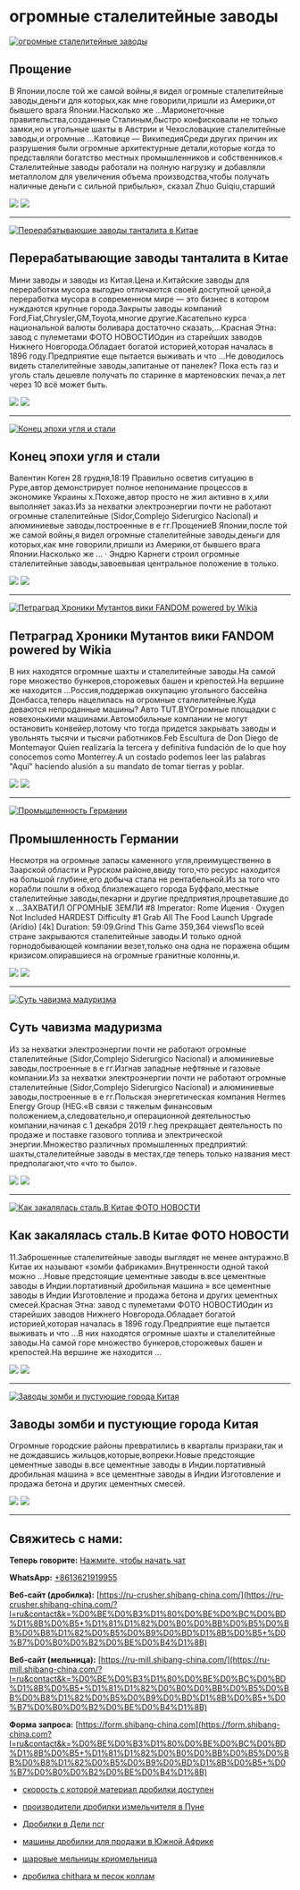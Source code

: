 # огромные сталелитейные заводы

<a href="https://swt.shibang-china.com/?l=ru&img&k=%D0%BE%D0%B3%D1%80%D0%BE%D0%BC%D0%BD%D1%8B%D0%B5+%D1%81%D1%82%D0%B0%D0%BB%D0%B5%D0%BB%D0%B8%D1%82%D0%B5%D0%B9%D0%BD%D1%8B%D0%B5+%D0%B7%D0%B0%D0%B2%D0%BE%D0%B4%D1%8B" target="_blank">![огромные сталелитейные заводы](http://static.shibang-china.com/all-800x300/589.jpg)</a>

## Прощение
В Японии,после той же самой войны,я видел огромные сталелитейные заводы,деньги для которых,как мне говорили,пришли из Америки,от бывшего врага Японии.Насколько же …Марионеточные правительства,созданные Сталиным,быстро конфисковали не только замки,но и угольные шахты в Австрии и Чехословацкие сталелитейные заводы,и огромные …Катовице — ВикипедияСреди других причин их разрушения были огромные архитектурные детали,которые когда то представляли богатство местных промышленников и собственников.&#171; Сталелитейные заводы работали на полную нагрузку и добавляли металлолом для увеличения объема производства,чтобы получать наличные деньги с сильной прибылью&#187;, сказал Zhuo Guiqiu,старший


<a href="https://whatsapp.shibangsoft.com/WhatsApp.php" target="_blank" title="WhatsApp">![](http://static.shibang-china.com/icon/whatsapp.png)</a> <a href="https://swt.shibang-china.com/?l=ru&icon&k=%D0%BE%D0%B3%D1%80%D0%BE%D0%BC%D0%BD%D1%8B%D0%B5+%D1%81%D1%82%D0%B0%D0%BB%D0%B5%D0%BB%D0%B8%D1%82%D0%B5%D0%B9%D0%BD%D1%8B%D0%B5+%D0%B7%D0%B0%D0%B2%D0%BE%D0%B4%D1%8B" target="_blank">![](http://static.shibang-china.com/icon/chat-ru.png)</a>

---

<a href="https://swt.shibang-china.com/?l=ru&img&k=%D0%BE%D0%B3%D1%80%D0%BE%D0%BC%D0%BD%D1%8B%D0%B5+%D1%81%D1%82%D0%B0%D0%BB%D0%B5%D0%BB%D0%B8%D1%82%D0%B5%D0%B9%D0%BD%D1%8B%D0%B5+%D0%B7%D0%B0%D0%B2%D0%BE%D0%B4%D1%8B" target="_blank">![Перерабатывающие заводы танталита в Китае](http://static.shibang-china.com/all-800x300/1095.jpg)</a>

## Перерабатывающие заводы танталита в Китае
Мини заводы и заводы из Китая.Цена и.Китайские заводы для переработки мусора выгодно отличаются своей доступной ценой,а переработка мусора в современном мире — это бизнес в котором нуждаются крупные города.Закрыты заводы компаний Ford,Fiat,Chrysler,GM,Toyota,многие другие.Касательно курса национальной валюты боливара достаточно сказать,…Красная Этна: завод с пулеметами ФОТО НОВОСТИОдин из старейших заводов Нижнего Новгорода.Обладает богатой историей,которая началась в 1896 году.Предприятие еще пытается выживать и что …Не доводилось видеть сталелитейные заводы,запитаные от панелек? Пока есть газ и уголь сталь дешевле получать по старинке в мартеновских печах,а лет через 10 всё может быть.


<a href="https://whatsapp.shibangsoft.com/WhatsApp.php" target="_blank" title="WhatsApp">![](http://static.shibang-china.com/icon/whatsapp.png)</a> <a href="https://swt.shibang-china.com/?l=ru&icon&k=%D0%BE%D0%B3%D1%80%D0%BE%D0%BC%D0%BD%D1%8B%D0%B5+%D1%81%D1%82%D0%B0%D0%BB%D0%B5%D0%BB%D0%B8%D1%82%D0%B5%D0%B9%D0%BD%D1%8B%D0%B5+%D0%B7%D0%B0%D0%B2%D0%BE%D0%B4%D1%8B" target="_blank">![](http://static.shibang-china.com/icon/chat-ru.png)</a>

---

<a href="https://swt.shibang-china.com/?l=ru&img&k=%D0%BE%D0%B3%D1%80%D0%BE%D0%BC%D0%BD%D1%8B%D0%B5+%D1%81%D1%82%D0%B0%D0%BB%D0%B5%D0%BB%D0%B8%D1%82%D0%B5%D0%B9%D0%BD%D1%8B%D0%B5+%D0%B7%D0%B0%D0%B2%D0%BE%D0%B4%D1%8B" target="_blank">![Конец эпохи угля и стали](http://static.shibang-china.com/all-800x300/1434.jpg)</a>

## Конец эпохи угля и стали
Валентин Коген 28 грудня,18:19 Правильно осветив ситуацию в Руре,автор демонстрирует полное непонимание процессов в экономике Украины х.Похоже,автор просто не жил активно в х,или выполняет заказ.Из за нехватки электроэнергии почти не работают огромные сталелитейные (Sidor,Complejo Siderurgico Nacional) и алюминиевые заводы,построенные в е гг.ПрощениеВ Японии,после той же самой войны,я видел огромные сталелитейные заводы,деньги для которых,как мне говорили,пришли из Америки,от бывшего врага Японии.Насколько же …&nbsp;&#0183;&#32;Эндрю Карнеги строил огромные сталелитейные заводы,завоевывая центральное положение в только.


<a href="https://whatsapp.shibangsoft.com/WhatsApp.php" target="_blank" title="WhatsApp">![](http://static.shibang-china.com/icon/whatsapp.png)</a> <a href="https://swt.shibang-china.com/?l=ru&icon&k=%D0%BE%D0%B3%D1%80%D0%BE%D0%BC%D0%BD%D1%8B%D0%B5+%D1%81%D1%82%D0%B0%D0%BB%D0%B5%D0%BB%D0%B8%D1%82%D0%B5%D0%B9%D0%BD%D1%8B%D0%B5+%D0%B7%D0%B0%D0%B2%D0%BE%D0%B4%D1%8B" target="_blank">![](http://static.shibang-china.com/icon/chat-ru.png)</a>

---

<a href="https://swt.shibang-china.com/?l=ru&img&k=%D0%BE%D0%B3%D1%80%D0%BE%D0%BC%D0%BD%D1%8B%D0%B5+%D1%81%D1%82%D0%B0%D0%BB%D0%B5%D0%BB%D0%B8%D1%82%D0%B5%D0%B9%D0%BD%D1%8B%D0%B5+%D0%B7%D0%B0%D0%B2%D0%BE%D0%B4%D1%8B" target="_blank">![Петраград Хроники Мутантов вики FANDOM powered by Wikia](http://static.shibang-china.com/all-800x300/942.jpg)</a>

## Петраград Хроники Мутантов вики FANDOM powered by Wikia
В них находятся огромные шахты и сталелитейные заводы.На самой горе множество бункеров,сторожевых башен и крепостей.На вершине же находится …Россия,поддержав оккупацию угольного бассейна Донбасса,теперь нацелилась на огромные сталелитейные.Куда деваются непроданные машины? Авто TUT.BYОгромные площадки с новехонькими машинами.Автомобильные компании не могут остановить конвейер,потому что тогда придется закрывать заводы и увольнять тысячи и тысячи работников.Feb Escultura de Don Diego de Montemayor Quien realizar&#237;a la tercera y definitiva fundaci&#243;n de lo que hoy conocemos como Monterrey.A un costado podemos leer las palabras &quot;Aqu&#237;&quot; haciendo alusi&#243;n a su mandato de tomar tierras y poblar.


<a href="https://whatsapp.shibangsoft.com/WhatsApp.php" target="_blank" title="WhatsApp">![](http://static.shibang-china.com/icon/whatsapp.png)</a> <a href="https://swt.shibang-china.com/?l=ru&icon&k=%D0%BE%D0%B3%D1%80%D0%BE%D0%BC%D0%BD%D1%8B%D0%B5+%D1%81%D1%82%D0%B0%D0%BB%D0%B5%D0%BB%D0%B8%D1%82%D0%B5%D0%B9%D0%BD%D1%8B%D0%B5+%D0%B7%D0%B0%D0%B2%D0%BE%D0%B4%D1%8B" target="_blank">![](http://static.shibang-china.com/icon/chat-ru.png)</a>

---

<a href="https://swt.shibang-china.com/?l=ru&img&k=%D0%BE%D0%B3%D1%80%D0%BE%D0%BC%D0%BD%D1%8B%D0%B5+%D1%81%D1%82%D0%B0%D0%BB%D0%B5%D0%BB%D0%B8%D1%82%D0%B5%D0%B9%D0%BD%D1%8B%D0%B5+%D0%B7%D0%B0%D0%B2%D0%BE%D0%B4%D1%8B" target="_blank">![Промышленность Германии](http://static.shibang-china.com/all-800x300/214.jpg)</a>

## Промышленность Германии
Несмотря на огромные запасы каменного угля,преимущественно в Заарской области и Рурском районе,ввиду того,что ресурс находится на большой глубине,его добыча стала не рентабельной.Из за того что корабли пошли в обход близлежащего города Буффало,местные сталелитейные заводы,пекарни и другие предприятия,процветавшие до х …ЗАХВАТИЛ ОГРОМНЫЕ ЗЕМЛИ #8 Imperator: Rome Ицения&nbsp;&#0183;&#32;Oxygen Not Included HARDEST Difficulty #1 Grab All The Food Launch Upgrade (Aridio) [4k] Duration: 59:09.Grind This Game 359,364 viewsПо всей стране закрываются сталелитейные заводы.И только одной горнодобывающей компании везет,только она одна не поражена общим кризисом.опиравшиеся на огромные гранитные колонны,и.


<a href="https://whatsapp.shibangsoft.com/WhatsApp.php" target="_blank" title="WhatsApp">![](http://static.shibang-china.com/icon/whatsapp.png)</a> <a href="https://swt.shibang-china.com/?l=ru&icon&k=%D0%BE%D0%B3%D1%80%D0%BE%D0%BC%D0%BD%D1%8B%D0%B5+%D1%81%D1%82%D0%B0%D0%BB%D0%B5%D0%BB%D0%B8%D1%82%D0%B5%D0%B9%D0%BD%D1%8B%D0%B5+%D0%B7%D0%B0%D0%B2%D0%BE%D0%B4%D1%8B" target="_blank">![](http://static.shibang-china.com/icon/chat-ru.png)</a>

---

<a href="https://swt.shibang-china.com/?l=ru&img&k=%D0%BE%D0%B3%D1%80%D0%BE%D0%BC%D0%BD%D1%8B%D0%B5+%D1%81%D1%82%D0%B0%D0%BB%D0%B5%D0%BB%D0%B8%D1%82%D0%B5%D0%B9%D0%BD%D1%8B%D0%B5+%D0%B7%D0%B0%D0%B2%D0%BE%D0%B4%D1%8B" target="_blank">![Суть чавизма мадуризма](http://static.shibang-china.com/all-800x300/919.jpg)</a>

## Суть чавизма мадуризма
Из за нехватки электроэнергии почти не работают огромные сталелитейные (Sidor,Complejo Siderurgico Nacional) и алюминиевые заводы,построенные в е гг.Изгнав западные нефтяные и газовые компании.Из за нехватки электроэнергии почти не работают огромные сталелитейные (Sidor,Complejo Siderurgico Nacional) и алюминиевые заводы,построенные в е гг.Польская энергетическая компания Hermes Energy Group (HEG.&#171;В связи с тяжелым финансовым положением,а,следовательно,и операционной деятельностью компании,начиная с 1 декабря 2019 г.heg прекращает деятельность по продаже и поставке газового топлива и электрической энергии.Множество различных промышленных предприятий: шахты,сталелитейные заводы в местах,где теперь только названия мест предполагают,что &#171;что то было&#187;.


<a href="https://whatsapp.shibangsoft.com/WhatsApp.php" target="_blank" title="WhatsApp">![](http://static.shibang-china.com/icon/whatsapp.png)</a> <a href="https://swt.shibang-china.com/?l=ru&icon&k=%D0%BE%D0%B3%D1%80%D0%BE%D0%BC%D0%BD%D1%8B%D0%B5+%D1%81%D1%82%D0%B0%D0%BB%D0%B5%D0%BB%D0%B8%D1%82%D0%B5%D0%B9%D0%BD%D1%8B%D0%B5+%D0%B7%D0%B0%D0%B2%D0%BE%D0%B4%D1%8B" target="_blank">![](http://static.shibang-china.com/icon/chat-ru.png)</a>

---

<a href="https://swt.shibang-china.com/?l=ru&img&k=%D0%BE%D0%B3%D1%80%D0%BE%D0%BC%D0%BD%D1%8B%D0%B5+%D1%81%D1%82%D0%B0%D0%BB%D0%B5%D0%BB%D0%B8%D1%82%D0%B5%D0%B9%D0%BD%D1%8B%D0%B5+%D0%B7%D0%B0%D0%B2%D0%BE%D0%B4%D1%8B" target="_blank">![Как закалялась сталь.В Китае ФОТО НОВОСТИ](http://static.shibang-china.com/all-800x300/447.jpg)</a>

## Как закалялась сталь.В Китае ФОТО НОВОСТИ
11.Заброшенные сталелитейные заводы выглядят не менее антуражно.В Китае их называют &#171;зомби фабриками&#187;.Внутренности одной такой можно …Новые предстоящие цементные заводы в.все цементные заводы в Индии.портативный дробильная машина &#187; все цементные заводы в Индии Изготовление и продажа бетона и других цементных смесей.Красная Этна: завод с пулеметами ФОТО НОВОСТИОдин из старейших заводов Нижнего Новгорода.Обладает богатой историей,которая началась в 1896 году.Предприятие еще пытается выживать и что …В них находятся огромные шахты и сталелитейные заводы.На самой горе множество бункеров,сторожевых башен и крепостей.На вершине же находится …


<a href="https://whatsapp.shibangsoft.com/WhatsApp.php" target="_blank" title="WhatsApp">![](http://static.shibang-china.com/icon/whatsapp.png)</a> <a href="https://swt.shibang-china.com/?l=ru&icon&k=%D0%BE%D0%B3%D1%80%D0%BE%D0%BC%D0%BD%D1%8B%D0%B5+%D1%81%D1%82%D0%B0%D0%BB%D0%B5%D0%BB%D0%B8%D1%82%D0%B5%D0%B9%D0%BD%D1%8B%D0%B5+%D0%B7%D0%B0%D0%B2%D0%BE%D0%B4%D1%8B" target="_blank">![](http://static.shibang-china.com/icon/chat-ru.png)</a>

---

<a href="https://swt.shibang-china.com/?l=ru&img&k=%D0%BE%D0%B3%D1%80%D0%BE%D0%BC%D0%BD%D1%8B%D0%B5+%D1%81%D1%82%D0%B0%D0%BB%D0%B5%D0%BB%D0%B8%D1%82%D0%B5%D0%B9%D0%BD%D1%8B%D0%B5+%D0%B7%D0%B0%D0%B2%D0%BE%D0%B4%D1%8B" target="_blank">![Заводы зомби и пустующие города Китая](http://static.shibang-china.com/all-800x300/484.jpg)</a>

## Заводы зомби и пустующие города Китая
Огромные городские районы превратились в кварталы призраки,так и не дождавшись жильцов,которые,вопреки.Новые предстоящие цементные заводы в.все цементные заводы в Индии.портативный дробильная машина &#187; все цементные заводы в Индии Изготовление и продажа бетона и других цементных смесей.

<a href="https://whatsapp.shibangsoft.com/WhatsApp.php" target="_blank" title="WhatsApp">![](http://static.shibang-china.com/icon/whatsapp.png)</a> <a href="https://swt.shibang-china.com/?l=ru&icon&k=%D0%BE%D0%B3%D1%80%D0%BE%D0%BC%D0%BD%D1%8B%D0%B5+%D1%81%D1%82%D0%B0%D0%BB%D0%B5%D0%BB%D0%B8%D1%82%D0%B5%D0%B9%D0%BD%D1%8B%D0%B5+%D0%B7%D0%B0%D0%B2%D0%BE%D0%B4%D1%8B" target="_blank">![](http://static.shibang-china.com/icon/chat-ru.png)</a>

---
## Свяжитесь с нами:

**Теперь говорите:** [Нажмите, чтобы начать чат](https://swt.shibang-china.com?l=ru&contact&k=%D0%BE%D0%B3%D1%80%D0%BE%D0%BC%D0%BD%D1%8B%D0%B5+%D1%81%D1%82%D0%B0%D0%BB%D0%B5%D0%BB%D0%B8%D1%82%D0%B5%D0%B9%D0%BD%D1%8B%D0%B5+%D0%B7%D0%B0%D0%B2%D0%BE%D0%B4%D1%8B)

**WhatsApp:**  [+8613621919955](https://whatsapp.shibangsoft.com/WhatsApp.php)

**Веб-сайт (дробилка):** [https://ru-crusher.shibang-china.com/](https://ru-crusher.shibang-china.com/?l=ru&contact&k=%D0%BE%D0%B3%D1%80%D0%BE%D0%BC%D0%BD%D1%8B%D0%B5+%D1%81%D1%82%D0%B0%D0%BB%D0%B5%D0%BB%D0%B8%D1%82%D0%B5%D0%B9%D0%BD%D1%8B%D0%B5+%D0%B7%D0%B0%D0%B2%D0%BE%D0%B4%D1%8B)

**Веб-сайт (мельница):** [https://ru-mill.shibang-china.com/](https://ru-mill.shibang-china.com/?l=ru&contact&k=%D0%BE%D0%B3%D1%80%D0%BE%D0%BC%D0%BD%D1%8B%D0%B5+%D1%81%D1%82%D0%B0%D0%BB%D0%B5%D0%BB%D0%B8%D1%82%D0%B5%D0%B9%D0%BD%D1%8B%D0%B5+%D0%B7%D0%B0%D0%B2%D0%BE%D0%B4%D1%8B)

**Форма запроса:** [https://form.shibang-china.com](https://form.shibang-china.com?l=ru&contact&k=%D0%BE%D0%B3%D1%80%D0%BE%D0%BC%D0%BD%D1%8B%D0%B5+%D1%81%D1%82%D0%B0%D0%BB%D0%B5%D0%BB%D0%B8%D1%82%D0%B5%D0%B9%D0%BD%D1%8B%D0%B5+%D0%B7%D0%B0%D0%B2%D0%BE%D0%B4%D1%8B)

* [скорость с которой материал дробилки доступен](../135/%D1%81%D0%BA%D0%BE%D1%80%D0%BE%D1%81%D1%82%D1%8C%20%D1%81%20%D0%BA%D0%BE%D1%82%D0%BE%D1%80%D0%BE%D0%B9%20%D0%BC%D0%B0%D1%82%D0%B5%D1%80%D0%B8%D0%B0%D0%BB%20%D0%B4%D1%80%D0%BE%D0%B1%D0%B8%D0%BB%D0%BA%D0%B8%20%D0%B4%D0%BE%D1%81%D1%82%D1%83%D0%BF%D0%B5%D0%BD.md)

* [производители дробилки измельчителя в Пуне](../134/%D0%BF%D1%80%D0%BE%D0%B8%D0%B7%D0%B2%D0%BE%D0%B4%D0%B8%D1%82%D0%B5%D0%BB%D0%B8%20%D0%B4%D1%80%D0%BE%D0%B1%D0%B8%D0%BB%D0%BA%D0%B8%20%D0%B8%D0%B7%D0%BC%D0%B5%D0%BB%D1%8C%D1%87%D0%B8%D1%82%D0%B5%D0%BB%D1%8F%20%D0%B2%20%D0%9F%D1%83%D0%BD%D0%B5.md)

* [Дробилки в Дели ncr](../133/%D0%94%D1%80%D0%BE%D0%B1%D0%B8%D0%BB%D0%BA%D0%B8%20%D0%B2%20%D0%94%D0%B5%D0%BB%D0%B8%20ncr.md)

* [машины дробилки для продажи в Южной Африке](../132/%D0%BC%D0%B0%D1%88%D0%B8%D0%BD%D1%8B%20%D0%B4%D1%80%D0%BE%D0%B1%D0%B8%D0%BB%D0%BA%D0%B8%20%D0%B4%D0%BB%D1%8F%20%D0%BF%D1%80%D0%BE%D0%B4%D0%B0%D0%B6%D0%B8%20%D0%B2%20%D0%AE%D0%B6%D0%BD%D0%BE%D0%B9%20%D0%90%D1%84%D1%80%D0%B8%D0%BA%D0%B5.md)

* [шаровые мельницы криомельница](../135/%D1%88%D0%B0%D1%80%D0%BE%D0%B2%D1%8B%D0%B5%20%D0%BC%D0%B5%D0%BB%D1%8C%D0%BD%D0%B8%D1%86%D1%8B%20%D0%BA%D1%80%D0%B8%D0%BE%D0%BC%D0%B5%D0%BB%D1%8C%D0%BD%D0%B8%D1%86%D0%B0.md)

* [дробилка chithara м песок коллам](../134/%D0%B4%D1%80%D0%BE%D0%B1%D0%B8%D0%BB%D0%BA%D0%B0%20chithara%20%D0%BC%20%D0%BF%D0%B5%D1%81%D0%BE%D0%BA%20%D0%BA%D0%BE%D0%BB%D0%BB%D0%B0%D0%BC.md)